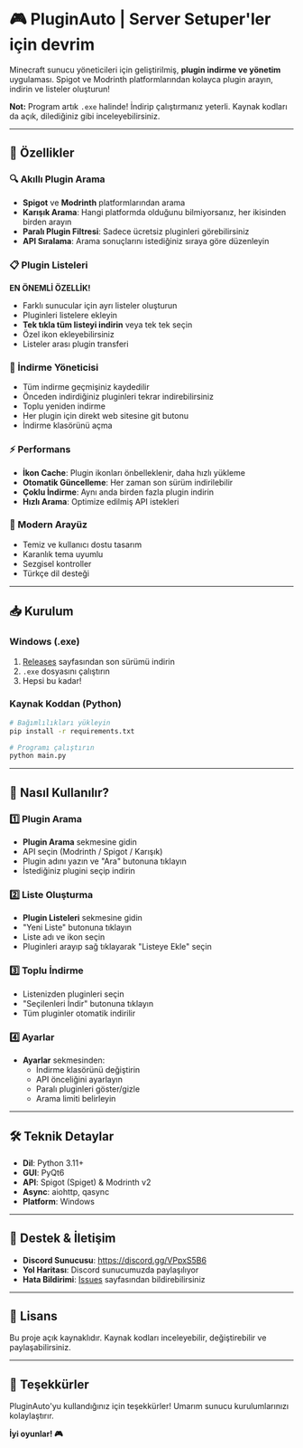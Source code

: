 # 🎮 PluginAuto | Server Setuper'ler için devrim

Minecraft sunucu yöneticileri için geliştirilmiş, **plugin indirme ve yönetim** uygulaması. Spigot ve Modrinth platformlarından kolayca plugin arayın, indirin ve listeler oluşturun!

**Not:** Program artık `.exe` halinde! İndirip çalıştırmanız yeterli. Kaynak kodları da açık, dilediğiniz gibi inceleyebilirsiniz.

---

## 🚀 Özellikler

### 🔍 Akıllı Plugin Arama
- **Spigot** ve **Modrinth** platformlarından arama
- **Karışık Arama**: Hangi platformda olduğunu bilmiyorsanız, her ikisinden birden arayın
- **Paralı Plugin Filtresi**: Sadece ücretsiz pluginleri görebilirsiniz
- **API Sıralama**: Arama sonuçlarını istediğiniz sıraya göre düzenleyin

### 📋 Plugin Listeleri
**EN ÖNEMLİ ÖZELLİK!** 
- Farklı sunucular için ayrı listeler oluşturun
- Pluginleri listelere ekleyin
- **Tek tıkla tüm listeyi indirin** veya tek tek seçin
- Özel ikon ekleyebilirsiniz
- Listeler arası plugin transferi

### 💾 İndirme Yöneticisi
- Tüm indirme geçmişiniz kaydedilir
- Önceden indirdiğiniz pluginleri tekrar indirebilirsiniz
- Toplu yeniden indirme
- Her plugin için direkt web sitesine git butonu
- İndirme klasörünü açma

### ⚡ Performans
- **İkon Cache**: Plugin ikonları önbelleklenir, daha hızlı yükleme
- **Otomatik Güncelleme**: Her zaman son sürüm indirilebilir
- **Çoklu İndirme**: Aynı anda birden fazla plugin indirin
- **Hızlı Arama**: Optimize edilmiş API istekleri

### 🎨 Modern Arayüz
- Temiz ve kullanıcı dostu tasarım
- Karanlık tema uyumlu
- Sezgisel kontroller
- Türkçe dil desteği

---

## 📥 Kurulum

### Windows (.exe)
1. [Releases](../../releases) sayfasından son sürümü indirin
2. `.exe` dosyasını çalıştırın
3. Hepsi bu kadar!

### Kaynak Koddan (Python)
```bash
# Bağımlılıkları yükleyin
pip install -r requirements.txt

# Programı çalıştırın
python main.py
```

---

## 🎯 Nasıl Kullanılır?

### 1️⃣ Plugin Arama
- **Plugin Arama** sekmesine gidin
- API seçin (Modrinth / Spigot / Karışık)
- Plugin adını yazın ve "Ara" butonuna tıklayın
- İstediğiniz plugini seçip indirin

### 2️⃣ Liste Oluşturma
- **Plugin Listeleri** sekmesine gidin
- "Yeni Liste" butonuna tıklayın
- Liste adı ve ikon seçin
- Pluginleri arayıp sağ tıklayarak "Listeye Ekle" seçin

### 3️⃣ Toplu İndirme
- Listenizden pluginleri seçin
- "Seçilenleri İndir" butonuna tıklayın
- Tüm pluginler otomatik indirilir

### 4️⃣ Ayarlar
- **Ayarlar** sekmesinden:
  - İndirme klasörünü değiştirin
  - API önceliğini ayarlayın
  - Paralı pluginleri göster/gizle
  - Arama limiti belirleyin

---

## 🛠️ Teknik Detaylar

- **Dil**: Python 3.11+
- **GUI**: PyQt6
- **API**: Spigot (Spiget) & Modrinth v2
- **Async**: aiohttp, qasync
- **Platform**: Windows

---

## 🤝 Destek & İletişim

- **Discord Sunucusu**: https://discord.gg/VPpxS5B6
- **Yol Haritası**: Discord sunucumuzda paylaşılıyor
- **Hata Bildirimi**: [Issues](../../issues) sayfasından bildirebilirsiniz

---

## 📜 Lisans

Bu proje açık kaynaklıdır. Kaynak kodları inceleyebilir, değiştirebilir ve paylaşabilirsiniz.

---

## 🌟 Teşekkürler

PluginAuto'yu kullandığınız için teşekkürler! Umarım sunucu kurulumlarınızı kolaylaştırır.

**İyi oyunlar! 🎮**
